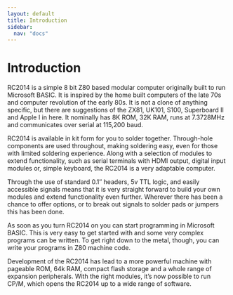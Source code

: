```yaml
---
layout: default
title: Introduction
sidebar:
  nav: "docs"
---
```


# Introduction

RC2014 is a simple 8 bit Z80 based modular computer originally built to run Microsoft BASIC. It is inspired by the home built computers of the late 70s and computer revolution of the early 80s. It is not a clone of anything specific, but there are suggestions of the ZX81, UK101, S100, Superboard II and Apple I in here. It nominally has 8K ROM, 32K RAM, runs at 7.3728MHz and communicates over serial at 115,200 baud.

RC2014 is available in kit form for you to solder together.  Through-hole components are used throughout, making soldering easy, even for those with limited soldering experience.  Along with a selection of modules to extend functionality, such as serial terminals with HDMI output, digital input modules or, simple keyboard, the RC2014 is a very adaptable computer.

Through the use of standard 0.1″ headers, 5v TTL logic, and easily accessible signals means that it is very straight forward to build your own modules and extend functionality even further.  Wherever there has been a chance to offer options, or to break out signals to solder pads or jumpers this has been done.

As soon as you turn RC2014 on you can start programming in Microsoft BASIC.  This is very easy to get started with and some very complex programs can be written.  To get right down to the metal, though, you can write your programs in Z80 machine code.

Development of the RC2014 has lead to a more powerful machine with pageable ROM, 64k RAM, compact flash storage and a whole range of expansion peripherals.  With the right modules, it’s now possible to run CP/M, which opens the RC2014 up to a wide range of software.
